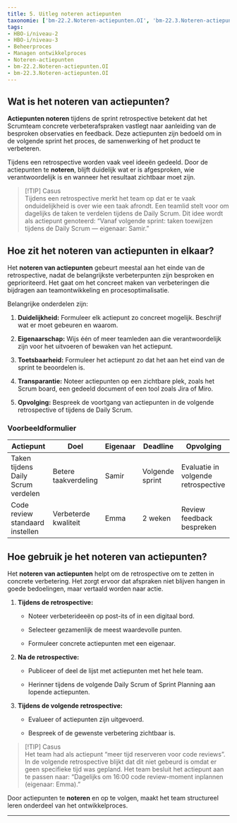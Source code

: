 ```yaml
---
title: 5. Uitleg noteren actiepunten
taxonomie: ['bm-22.2.Noteren-actiepunten.OI', 'bm-22.3.Noteren-actiepunten.OI']
tags:
- HBO-i/niveau-2
- HBO-i/niveau-3
- Beheerproces
- Managen ontwikkelproces
- Noteren-actiepunten
- bm-22.2.Noteren-actiepunten.OI
- bm-22.3.Noteren-actiepunten.OI
---
```


## Wat is het noteren van actiepunten?
**Actiepunten noteren** tijdens de sprint retrospective betekent dat het Scrumteam concrete verbeterafspraken vastlegt naar aanleiding van de besproken observaties en feedback. Deze actiepunten zijn bedoeld om in de volgende sprint het proces, de samenwerking of het product te verbeteren.

Tijdens een retrospective worden vaak veel ideeën gedeeld. Door de actiepunten te **noteren**, blijft duidelijk wat er is afgesproken, wie verantwoordelijk is en wanneer het resultaat zichtbaar moet zijn.

> [!TIP] Casus  
> Tijdens een retrospective merkt het team op dat er te vaak onduidelijkheid is over wie een taak afrondt. Een teamlid stelt voor om dagelijks de taken te verdelen tijdens de Daily Scrum. Dit idee wordt als actiepunt genoteerd: “Vanaf volgende sprint: taken toewijzen tijdens de Daily Scrum — eigenaar: Samir.”

## Hoe zit het noteren van actiepunten in elkaar?
Het **noteren van actiepunten** gebeurt meestal aan het einde van de retrospective, nadat de belangrijkste verbeterpunten zijn besproken en geprioriteerd. Het gaat om het concreet maken van verbeteringen die bijdragen aan teamontwikkeling en procesoptimalisatie.

Belangrijke onderdelen zijn:

1. **Duidelijkheid:** Formuleer elk actiepunt zo concreet mogelijk. Beschrijf wat er moet gebeuren en waarom.
    
2. **Eigenaarschap:** Wijs één of meer teamleden aan die verantwoordelijk zijn voor het uitvoeren of bewaken van het actiepunt.
    
3. **Toetsbaarheid:** Formuleer het actiepunt zo dat het aan het eind van de sprint te beoordelen is.
    
4. **Transparantie:** Noteer actiepunten op een zichtbare plek, zoals het Scrum board, een gedeeld document of een tool zoals Jira of Miro.
    
5. **Opvolging:** Bespreek de voortgang van actiepunten in de volgende retrospective of tijdens de Daily Scrum.
    

### Voorbeeldformulier
|Actiepunt|Doel|Eigenaar|Deadline|Opvolging|
|---|---|---|---|---|
|Taken tijdens Daily Scrum verdelen|Betere taakverdeling|Samir|Volgende sprint|Evaluatie in volgende retrospective|
|Code review standaard instellen|Verbeterde kwaliteit|Emma|2 weken|Review feedback bespreken|

## Hoe gebruik je het noteren van actiepunten?
Het **noteren van actiepunten** helpt om de retrospective om te zetten in concrete verbetering. Het zorgt ervoor dat afspraken niet blijven hangen in goede bedoelingen, maar vertaald worden naar actie.

1. **Tijdens de retrospective:**
    
    - Noteer verbeterideeën op post-its of in een digitaal bord.
        
    - Selecteer gezamenlijk de meest waardevolle punten.
        
    - Formuleer concrete actiepunten met een eigenaar.
        
2. **Na de retrospective:**
    
    - Publiceer of deel de lijst met actiepunten met het hele team.
        
    - Herinner tijdens de volgende Daily Scrum of Sprint Planning aan lopende actiepunten.
        
3. **Tijdens de volgende retrospective:**
    
    - Evalueer of actiepunten zijn uitgevoerd.
        
    - Bespreek of de gewenste verbetering zichtbaar is.
        

> [!TIP] Casus  
> Het team had als actiepunt “meer tijd reserveren voor code reviews”. In de volgende retrospective blijkt dat dit niet gebeurd is omdat er geen specifieke tijd was gepland. Het team besluit het actiepunt aan te passen naar: “Dagelijks om 16:00 code review-moment inplannen (eigenaar: Emma).”

Door actiepunten te **noteren** en op te volgen, maakt het team structureel leren onderdeel van het ontwikkelproces.

---
